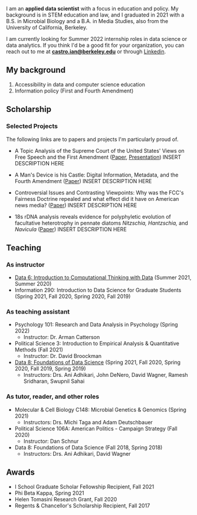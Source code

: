---
---

I am an **applied data scientist** with a focus in education and policy. My background is in STEM education and law, and I graduated in 2021 with a B.S. in Microbial Biology and a B.A. in Media Studies, also from the University of California, Berkeley.

I am currently looking for Summer 2022 internship roles in data science or data analytics. If you think I'd be a good fit for your organization, you can reach out to me at **castro.ian@berkeley.edu** or through [Linkedin](https://www.linkedin.com/in/hans-k-castro/).


## My background

1. Accessibility in data and computer science education
1. Information policy (First and Fourth Amendment)


## Scholarship

### Selected Projects
The following links are to papers and projects I'm particularly proud of.

- A Topic Analysis of the Supreme Court of the United States' Views on Free Speech and the First Amendment ([Paper](https://drive.google.com/file/d/1WymAStgsM1_wx_AFZua8KMaoFoQmfeRl/view?usp=sharing), [Presentation](https://docs.google.com/presentation/d/1edgeqrSJxEVk_LvL2ZnKop5Zn4jvxjaRQuGCP9p8MRI/edit?usp=sharing))
INSERT DESCRIPTION HERE

- A Man's Device is his Castle: Digital Information, Metadata, and the Fourth Amendment ([Paper](https://drive.google.com/file/d/1IXcbLmydJD7hZr2xmphZnzlIA1jM1Tgw/view?usp=sharing))
INSERT DESCRIPTION HERE

- Controversial Issues and Contrasting Viewpoints: Why was the FCC's Fairness Doctrine repealed and what effect did it have on American news media? ([Paper](https://drive.google.com/file/d/1nDEE0Bm0Qv17hwP4HXQ2Ki7zWtDFrThn/view?usp=sharing))
INSERT DESCRIPTION HERE

- 18s rDNA analysis reveals evidence for polyphyletic evolution of facultative heterotrophy in pennate diatoms *Nitzschia, Hantzschia,* and *Navicula* ([Paper](https://drive.google.com/file/d/1votZNNwSESaX1QlWmGQOr6X8YYn6w7cR/view?usp=sharing))
INSERT DESCRIPTION HERE



## Teaching

### As instructor

- [Data 6: Introduction to Computational Thinking with Data](http://data6.org/su21/) (Summer 2021, Summer 2020)
- Information 290: Introduction to Data Science for Graduate Students (Spring 2021, Fall 2020, Spring 2020, Fall 2019)

### As teaching assistant

- Psychology 101: Research and Data Analysis in Psychology (Spring 2022)
  - Instructor: Dr. Arman Catterson
- Political Science 3: Introduction to Empirical Analysis & Quantitative Methods (Fall 2021)
  - Instructor: Dr. David Broockman
- [Data 8: Foundations of Data Science](http://data8.org/) (Spring 2021, Fall 2020, Spring 2020, Fall 2019, Spring 2019)
  - Instructors: Drs. Ani Adhikari, John DeNero, David Wagner, Ramesh Sridharan, Swupnil Sahai

### As tutor, reader, and other roles

- Molecular & Cell Biology C148: Microbial Genetics & Genomics (Spring 2021)
  - Instructors: Drs. Michi Taga and Adam Deutschbauer
- Political Science 106A: American Politics - Campaign Strategy (Fall 2020)
  - Instructor: Dan Schnur
- Data 8: Foundations of Data Science (Fall 2018, Spring 2018)
  - Instructors: Drs. Ani Adhikari, David Wagner


## Awards
- I School Graduate Scholar Fellowship Recipient, Fall 2021
- Phi Beta Kappa, Spring 2021
- Helen Tomasini Research Grant, Fall 2020
- Regents & Chancellor's Scholarship Recipient, Fall 2017
